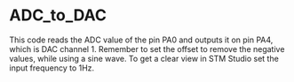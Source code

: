# ADC_to_DAC
This code reads the ADC value of the pin PA0 and outputs it on pin PA4, which is DAC channel 1.
Remember to set the offset to remove the negative values, while using a sine wave. 
To get a clear view in STM Studio set the input frequency to 1Hz.

